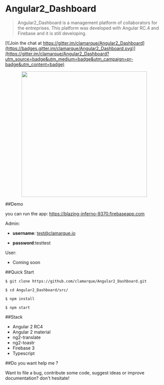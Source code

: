 # Angular2_Dashboard
> Angular2_Dashboard is a management platform of collaborators for the entreprises. This platform was developed with Angular RC.4 and Firebase and it is still developing.

[![Join the chat at https://gitter.im/clamarque/Angular2_Dashboard](https://badges.gitter.im/clamarque/Angular2_Dashboard.svg)](https://gitter.im/clamarque/Angular2_Dashboard?utm_source=badge&utm_medium=badge&utm_campaign=pr-badge&utm_content=badge)

<p align="center">
<img src="https://github.com/clamarque/Angular2_Dashboard/blob/master/src/assets/img/demo.png" width="400" height="400">
</p>

##Demo

you can run the app: https://blazing-inferno-9370.firebaseapp.com 

Admin: 

* **username**: test@clamarque.io

* **password**:testtest

User:

* Coming soon

##Quick Start

`$ git clone https://github.com/clamarque/Angular2_Dashboard.git`

`$ cd Angular2_Dashboard/src/`

`$ npm install`

`$ npm start`

##Stack

- Angular 2 RC4
- Angular 2 material
- ng2-translate
- ng2-toastr
- Firebase 3
- Typescript

##Do you want help me ?

Want to file a bug, contribute some code, suggest ideas or improve documentation? don't hesitate!
